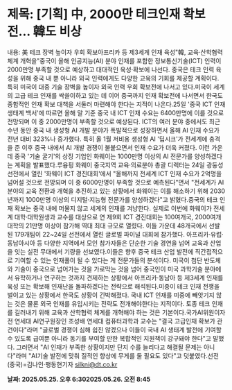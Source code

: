 # **제목: [기획] 中, 2000만 테크인재 확보전… 韓도 비상**

  내용: 美 테크 장벽 높이자 우회 확보아프리카 등 제3세계 인재 육성"韓, 교육·산학협력 체계 개혁을"중국이 올해 인공지능(AI) 분야 인재를 포함한 정보통신기술(ICT) 인력이 2000만명 부족할 것으로 예상하고 대대적인 육성·확보에 나선다. 중국은 테크 인력 육성을 위해 중국 내 뿐 아니라 외국 인력에게도 다양한 교육의 기회를 제공할 계획이다. 특히 미국이 대중 기술 장벽을 높이자 외국 인력 우회 확보전에 나서고 있다.미국이 세계의 고급 테크 인재를 싹쓸이하고 있는 데 이어 중국까지 인재 확보전에 나서면서 한국도 종합적인 인재 확보 대책을 서둘러 마련해야 한다는 지적이 나온다.25일 '중국 ICT 인재 생태계 백서'에 따르면 올해 말 기준 중국 내 ICT 인재 수요는 6400만명에 이를 것으로 전망되며 이 중 2000만명이 부족할 것으로 예상된다. ICT의 여러 분야 중에서도 최근 수년 동안 중국 내 생성형 AI 개발 분야가 폭발적으로 성장하면서 올해 AI 인재 수요가 전년 대비 323%나 증가했다. 특히 올 1월 저비용 생성형 AI '딥시크'가 전세계에 충격을 준 이후 중국 내에서 AI 개발 경쟁이 불붙으면서 인재 수요가 더욱 커졌다. 이런 가운데 중국 '기술 굴기'의 상징 기업인 화웨이는 1000만명 이상의 AI 전문가를 양성하겠다는 계획을 발표했다.루융핑 화웨이 중국지역 교육·의료분야 총괄 디렉터는 24일 광둥성 선전에서 열린 '화웨이 ICT 경진대회'에서 "올해까지 전세계 ICT 인재 수요가 2억명을 넘어설 것으로 전망되며 이 중 6000만명이 부족할 것으로 예측된다"면서 "전세계가 AI 분야의 교육 전환과 개혁을 추진하고 있는 상황에서 화웨이는 이를 해소하기 위해 2030년까지 1000만명 이상의 디지털·지능형 전문가를 양성하겠다"고 밝혔다.중국의 테크 인재 확보는 중국 내에 머물지 않고 세계의 인재를 겨냥한다. 실제로 이번에 화웨이가 전세계 대학·대학원생과 교수를 대상으로 연 제9회 ICT 경진대회는 100여개국, 2000여개 대학의 21만명 이상이 참가해 역대 최대 규모로 열렸다. 이들 가운데 48개국에서 선발된 179개팀이 22~24일 선전에서 열린 글로벌 파이널 대회에 참가했다. 아프리카·유럽·동남아시아 등 다양한 지역에서 모인 참가자들은 단순한 기술 경연을 넘어 교육과 산업을 잇는 실전 무대에서 기량을 선보였다.이들은 향후 중국 테크 산업 발전에 직간접적으로 기여할 수 있는 인재풀이 될 수 있다는 게 전문가들의 분석이다. 미국이 첨단 반도체와 기술이 중국으로 넘어가는 것을 가로막는 것을 넘어 중국인이 미국 과학기술 분야에서 유학하거나 연구하는 것까지 견제하는 상황에서 아프리카·동남아 등 제3세계 인재를 육성 또는 확보해 인재난을 돌파하겠다는 전략으로 해석된다.미중이 테크 인재 전쟁을 벌이고 있는 상황에서 한국도 상황이 긴박해졌다. 국내 ICT 인재를 미중에 빼앗기지 않는 것은 물론 외국 인재를 유입시키는 전략도 전개해야한다는 지적이다. 토종 테크 인재를 길러내기 위해 교육과 산학협력 체계를 개혁해야 하는 것은 기본이다.국가AI위원이자 전 연세대 AI연구원장인 조성배 연세대 컴퓨터과학과 교수는 "결국 고급인재 확보가 관건이다"라며 "글로벌 경쟁이 심해 쉽진 않겠으나 이들이 국내 AI 생태계 발전에 기여할 수 있도록 급여뿐 아니라 동기를 부여할 만한 복합적인 지원책이 강구돼야 한다"고 말했다. 그러면서 "AI 인재가 부족한 상황이지만 단지 수를 늘리다고 해결될 문제는 아니다"라며 "AI기술 발전에 맞춰 질적인 향상에 무게를 둘 필요도 있다"고 덧붙였다.선전(중국)=김나인·팽동현기자 silkni@dt.co.kr

  **날짜: 2025.05.25. 오후 6:302025.05.26. 오전 8:45**